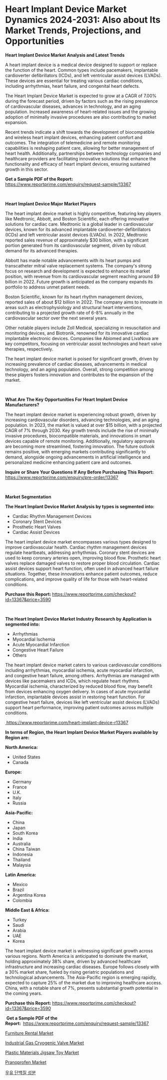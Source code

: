 <p><h1>Heart Implant Device Market Dynamics 2024-2031: Also about Its Market Trends, Projections, and Opportunities</h1></p><p><strong>Heart Implant Device Market Analysis and Latest Trends</strong></p>
<p><p>A heart implant device is a medical device designed to support or replace the function of the heart. Common types include pacemakers, implantable cardioverter defibrillators (ICDs), and left ventricular assist devices (LVADs). These devices are essential for treating various cardiac conditions, including arrhythmias, heart failure, and congenital heart defects.</p><p>The Heart Implant Device Market is expected to grow at a CAGR of 7.00% during the forecast period, driven by factors such as the rising prevalence of cardiovascular diseases, advances in technology, and an aging population. Increased awareness of heart-related issues and the growing adoption of minimally invasive procedures are also contributing to market expansion. </p><p>Recent trends indicate a shift towards the development of biocompatible and wireless heart implant devices, enhancing patient comfort and outcomes. The integration of telemedicine and remote monitoring capabilities is reshaping patient care, allowing for better management of heart health. Additionally, partnerships between technology companies and healthcare providers are facilitating innovative solutions that enhance the functionality and efficacy of heart implant devices, ensuring sustained growth in this sector.</p></p>
<p><strong>Get a Sample PDF of the Report:&nbsp;</strong> <a href="https://www.reportprime.com/enquiry/request-sample/13367">https://www.reportprime.com/enquiry/request-sample/13367</a></p>
<p>&nbsp;</p>
<p><strong>Heart Implant Device Major Market Players</strong></p>
<p><p>The heart implant device market is highly competitive, featuring key players like Medtronic, Abbott, and Boston Scientific, each offering innovative solutions for cardiac care. Medtronic is a global leader in cardiovascular devices, known for its advanced implantable cardioverter-defibrillators (ICDs) and left ventricular assist devices (LVADs). In 2022, Medtronic reported sales revenue of approximately $30 billion, with a significant portion generated from its cardiovascular segment, driven by robust demand for its advanced therapies.</p><p>Abbott has made notable advancements with its heart pumps and transcatheter mitral valve replacement systems. The company's strong focus on research and development is expected to enhance its market position, with revenue from its cardiovascular segment reaching around $9 billion in 2022. Future growth is anticipated as the company expands its portfolio to address unmet patient needs.</p><p>Boston Scientific, known for its heart rhythm management devices, reported sales of about $12 billion in 2022. The company aims to innovate in areas such as electrophysiology and structural heart interventions, contributing to a projected growth rate of 6-8% annually in the cardiovascular sector over the next several years.</p><p>Other notable players include Zoll Medical, specializing in resuscitation and monitoring devices, and Biotronik, renowned for its innovative cardiac implantable electronic devices. Companies like Abiomed and LivaNova are key competitors, focusing on ventricular assist technologies and heart valve therapies, respectively.</p><p>The heart implant device market is poised for significant growth, driven by increasing prevalence of cardiac diseases, advancements in medical technology, and an aging population. Overall, strong competition among these players fosters innovation and contributes to the expansion of the market.</p></p>
<p>&nbsp;</p>
<p><strong>What Are The Key Opportunities For Heart Implant Device Manufacturers?</strong></p>
<p><p>The heart implant device market is experiencing robust growth, driven by increasing cardiovascular disorders, advancing technologies, and an aging population. In 2023, the market is valued at over $15 billion, with a projected CAGR of 7% through 2030. Key growth trends include the rise of minimally invasive procedures, biocompatible materials, and innovations in smart devices capable of remote monitoring. Additionally, regulatory approvals are becoming more streamlined, fostering innovation. The future outlook remains positive, with emerging markets contributing significantly to demand, alongside ongoing advancements in artificial intelligence and personalized medicine enhancing patient care and outcomes.</p></p>
<p><strong>Inquire or Share Your Questions If Any Before Purchasing This Report:</strong> <a href="https://www.reportprime.com/enquiry/pre-order/13367">https://www.reportprime.com/enquiry/pre-order/13367</a></p>
<p>&nbsp;</p>
<p><strong>Market Segmentation</strong></p>
<p><strong>The Heart Implant Device Market Analysis by types is segmented into:</strong></p>
<p><ul><li>Cardiac Rhythm Management Devices</li><li>Coronary Stent Devices</li><li>Prosthetic Heart Valves</li><li>Cardiac Assist Devices</li></ul></p>
<p><p>The heart implant device market encompasses various types designed to improve cardiovascular health. Cardiac rhythm management devices regulate heartbeats, addressing arrhythmias. Coronary stent devices are used to keep coronary arteries open, improving blood flow. Prosthetic heart valves replace damaged valves to restore proper blood circulation. Cardiac assist devices support heart function, often used in advanced heart failure situations. Together, these innovations enhance patient outcomes, reduce complications, and improve quality of life for those with heart-related conditions.</p></p>
<p><strong>Purchase this Report:&nbsp;</strong><a href="https://www.reportprime.com/checkout?id=13367&price=3590">https://www.reportprime.com/checkout?id=13367&price=3590</a></p>
<p>&nbsp;</p>
<p><strong>The Heart Implant Device Market Industry Research by Application is segmented into:</strong></p>
<p><ul><li>Arrhythmias</li><li>Myocardial Ischemia</li><li>Acute Myocardial Infarction</li><li>Congestive Heart Failure</li><li>Others</li></ul></p>
<p><p>The heart implant device market caters to various cardiovascular conditions including arrhythmias, myocardial ischemia, acute myocardial infarction, and congestive heart failure, among others. Arrhythmias are managed with devices like pacemakers and ICDs, which regulate heart rhythms. Myocardial ischemia, characterized by reduced blood flow, may benefit from devices enhancing oxygen delivery. In cases of acute myocardial infarction, implantable devices assist in restoring heart function. For congestive heart failure, devices like left ventricular assist devices (LVADs) support heart performance, improving patient outcomes across multiple conditions.</p></p>
<p><a href="https://www.reportprime.com/heart-implant-device-r13367">&nbsp;https://www.reportprime.com/heart-implant-device-r13367</a></p>
<p><strong>In terms of Region, the Heart Implant Device Market Players available by Region are:</strong></p>
<p>
    <p> <strong> North America: </strong>
        <ul>
            <li>United States</li>
            <li>Canada</li>
        </ul>
        </p> 
    <p> <strong> Europe: </strong>
        <ul>
            <li>Germany</li>
            <li>France</li>
            <li>U.K.</li>
            <li>Italy</li>
            <li>Russia</li>
        </ul>
        </p> 
    <p> <strong> Asia-Pacific: </strong>
        <ul>
            <li>China</li>
            <li>Japan</li>
            <li>South Korea</li>
            <li>India</li>
            <li>Australia</li>
            <li>China Taiwan</li>
            <li>Indonesia</li>
            <li>Thailand</li>
            <li>Malaysia</li>
        </ul>
        </p> 
    <p> <strong> Latin America: </strong>
        <ul>
            <li>Mexico</li>
            <li>Brazil</li>
            <li>Argentina Korea</li>
            <li>Colombia</li>
        </ul>
        </p> 
    <p> <strong> Middle East & Africa: </strong>
        <ul>
            <li>Turkey</li>
            <li>Saudi</li>
            <li>Arabia</li>
            <li>UAE</li>
            <li>Korea</li>
        </ul>
    </p>
    </p>
<p><p>The heart implant device market is witnessing significant growth across various regions. North America is anticipated to dominate the market, holding approximately 38% share, driven by advanced healthcare infrastructure and increasing cardiac diseases. Europe follows closely with a 30% market share, fueled by rising geriatric populations and technological advancements. The Asia-Pacific region is emerging rapidly, expected to capture 25% of the market due to improving healthcare access. China, with a notable share of 7%, presents substantial growth potential in the coming years.</p></p>
<p><strong>Purchase this Report: </strong><a href="https://www.reportprime.com/checkout?id=13367&price=3590">https://www.reportprime.com/checkout?id=13367&price=3590</a></p>
<p>&nbsp;<strong>Get a Sample PDF of the Report:&nbsp;&nbsp;</strong><a href="https://www.reportprime.com/enquiry/request-sample/13367">https://www.reportprime.com/enquiry/request-sample/13367</a></p>
<p><strong></strong></p>
<p><p><a href="https://github.com/fty54g/Market-Research-Report-List-1/blob/main/furniture-rental-market.md">Furniture Rental Market</a></p><p><a href="https://issuu.com/reportprime-2/docs/industrial-gas-cryogenic-valve-mark_94e46f3f5c0a7f">Industrial Gas Cryogenic Valve Market</a></p><p><a href="https://medium.com/@max.sanderson5645/the-plastic-materials-jigsaw-toy-market-insights-report-offers-an-in-depth-and-thorough-analysis-5ff75e628dd1?postPublishedType=initial">Plastic Materials Jigsaw Toy Market</a></p><p><a href="https://www.linkedin.com/pulse/pranoprofen-market-research-report-exploring-size-revenue-4me9e?trackingId=Uk6PpR5VTVyinfoeKXtWBw%3D%3D">Pranoprofen Market</a></p><p><a href="https://medium.com/@percyhagernes9778/%EC%84%B8%EA%B3%84-milk-protein-ingredient-market-%EC%9D%80-2024%EC%97%90%EC%84%9C-2031%EB%A1%9C-%EC%97%B0%ED%8F%89%EA%B7%A0-%EC%A6%9D%EA%B0%80%EC%9C%A8%EC%9D%84-%EB%B3%B4%EC%9D%BC-%EA%B2%83%EC%9C%BC%EB%A1%9C-%EC%98%88%EC%83%81%EB%90%A9%EB%8B%88%EB%8B%A4-df584b72e4cf?postPublishedType=initial">우유 단백질 성분</a></p></p>